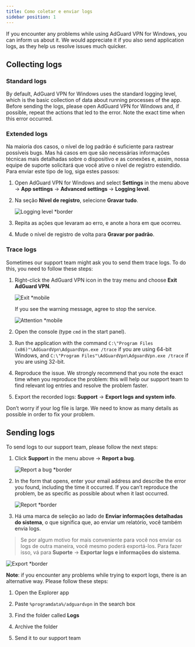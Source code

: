 ```yaml
---
title: Como coletar e enviar logs
sidebar position: 1
---
```


If you encounter any problems while using AdGuard VPN for Windows, you can inform us about it. We would appreciate it if you also send application logs, as they help us resolve issues much quicker.

## Collecting logs

### Standard logs

By default, AdGuard VPN for Windows uses the standard logging level, which is the basic collection of data about running processes of the app. Before sending the logs, please open AdGuard VPN for Windows and, if possible, repeat the actions that led to the error. Note the exact time when this error occurred.

### Extended logs

Na maioria dos casos, o nível de log padrão é suficiente para rastrear possíveis bugs. Mas há casos em que são necessárias informações técnicas mais detalhadas sobre o dispositivo e as conexões e, assim, nossa equipe de suporte solicitará que você ative o nível de registro estendido. Para enviar este tipo de log, siga estes passos:

1. Open AdGuard VPN for Windows and select **Settings** in the menu above → **App settings** → **Advanced settings** → **Logging level**.

1. Na seção **Nível de registro**, selecione **Gravar tudo**.

    ![Logging level *border](https://cdn.adtidy.org/content/kb/vpn/windows/logs/logging.jpeg)

1. Repita as ações que levaram ao erro, e anote a hora em que ocorreu.

1. Mude o nível de registro de volta para **Gravar por padrão**.

### Trace logs

Sometimes our support team might ask you to send them trace logs. To do this, you need to follow these steps:

1. Right-click the AdGuard VPN icon in the tray menu and choose **Exit AdGuard VPN**.

    ![Exit *mobile](https://cdn.adtidy.org/content/kb/vpn/windows/logs/exit.png)

    If you see the warning message, agree to stop the service.

    ![Attention *mobile](https://cdn.adtidy.org/content/kb/vpn/windows/logs/attention.png)

1. Open the console (type `cmd` in the start panel).

1. Run the application with the command `C:\"Program Files (x86)"\AdGuardVpn\AdguardVpn.exe /trace` if you are using 64-bit Windows, and `C:\"Program Files"\AdGuardVpn\AdguardVpn.exe /trace` if you are using 32-bit.

1. Reproduce the issue. We strongly recommend that you note the exact time when you reproduce the problem: this will help our support team to find relevant log entries and resolve the problem faster.

1. Export the recorded logs: **Support** → **Export logs and system info**.

Don’t worry if your log file is large. We need to know as many details as possible in order to fix your problem.

## Sending logs

To send logs to our support team, please follow the next steps:

1. Click **Support** in the menu above → **Report a bug**.

    ![Report a bug *border](https://cdn.adtidy.org/content/kb/vpn/windows/logs/support_report.jpeg)

1. In the form that opens, enter your email address and describe the error you found, including the time it occurred. If you can’t reproduce the problem, be as specific as possible about when it last occurred.

    ![Report *border](https://cdn.adtidy.org/content/kb/vpn/windows/logs/report_bug.png)

1. Há uma marca de seleção ao lado de **Enviar informações detalhadas do sistema**, o que significa que, ao enviar um relatório, você também envia logs.

> Se por algum motivo for mais conveniente para você nos enviar os logs de outra maneira, você mesmo poderá exportá-los. Para fazer isso, vá para **Suporte** → **Exportar logs e informações do sistema**.

![Export *border](https://cdn.adtidy.org/content/kb/vpn/windows/logs/export.jpeg)

**Note**: if you encounter any problems while trying to export logs, there is an alternative way. Please follow these steps:

1. Open the Explorer app

1. Paste `%programdata%/adguardvpn` in the search box

1. Find the folder called **Logs**

1. Archive the folder

1. Send it to our support team
